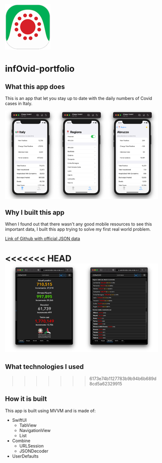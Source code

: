 # ![icon](infOvid-readme-asset/icon.png)
# infOvid-portfolio

## What this app does

This is an app that let you stay up to date with the daily numbers of Covid cases in Italy.

![Italy View, Regions List View and Region Detail View of infOvid](infOvid-readme-asset/infOvid-screens.png)

## Why I built this app

When I found out that there wasn't any good mobile resources to see this important data, I built this app trying to solve my first real world problem.

[Link of Github with official JSON data](https://github.com/pcm-dpc/COVID-19)

<<<<<<< HEAD
![Italy and Regions Views From Website](infOvid-readme-asset/website-screens.png)
=======
## What technologies I used
>>>>>>> 6173e74b1127783b9b94b6b689d8cd5a62329915

## How it is built

This app is built using MVVM and is made of:
- SwiftUI
  - TabView
  - NavigationView
  - List
- Combine
  - URLSession
  - JSONDecoder
- UserDefaults
